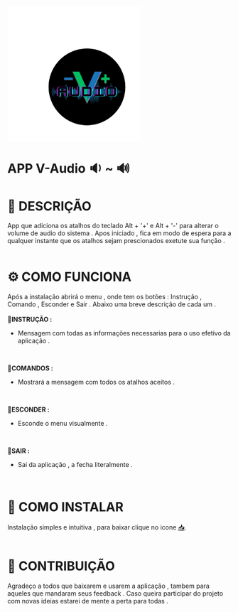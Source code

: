 <img src='img/v-audio.png' width= 300>

# APP V-Audio :sound: ~ :loud_sound:

# :memo: DESCRIÇÃO 
  App que adiciona os atalhos do teclado Alt + '+' e Alt + '-' para alterar o volume de audio do sistema .
  Apos iniciado , fica em modo de espera para a qualquer instante que os atalhos sejam prescionados exetute sua função .
  <br><br>
  
# :gear: COMO FUNCIONA 
  Após a instalação abrirá o menu , onde tem os botões : Instrução , Comando , Esconder e Sair . Abaixo uma breve descrição de cada um .
  <br><br>
  :wrench:**INSTRUÇÃO :**
  + Mensagem com todas as informações necessarias para o uso efetivo da aplicação .
  <br>
  
  :wrench:**COMANDOS :** 
  + Mostrará a mensagem com todos os atalhos aceitos .
  <br>
  
  :wrench:**ESCONDER :**
  + Esconde o menu visualmente .
<br>

:wrench:**SAIR :**
+ Sai da aplicação , a fecha literalmente .
<br>
  
# :minidisc: COMO INSTALAR 
  Instalação simples e intuitiva , para baixar clique no icone [:inbox_tray:](https://github.com/DougVikt/APP_V-AUDIO/raw/main/V-Audio.exe).
<br><br>

# :handshake: CONTRIBUIÇÃO 
Agradeço a todos que baixarem e usarem a aplicação , tambem para aqueles que mandaram seus feedback . Caso queira participar do projeto com novas ideias estarei de mente a perta para todas .
